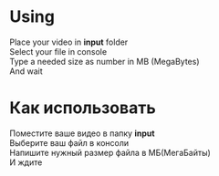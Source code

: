 # Using
Place your video in **input** folder<br/>
Select your file in console<br/>
Type a needed size as number in MB (MegaBytes)<br/>
And wait

# Как использовать
Поместите ваше видео в папку **input**<br/>
Выберите ваш файл в консоли<br/>
Напишите нужный размер файла в МБ(МегаБайты)<br/>
И ждите
